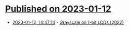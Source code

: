 # [Published on 2023-01-12](index.md)

* [2023-01-12, 14:47:14](https://news.ycombinator.com/item?id=34354213) - [Grayscale on 1-bit LCDs (2022)](https://www.zephray.me/post/grayscale_lcd/)
